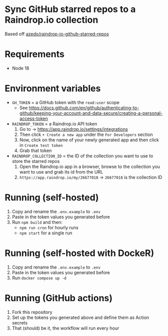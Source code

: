 # Sync GitHub starred repos to a Raindrop.io collection

Based off [azedo/raindrop-io-github-starred-repos](https://github.com/azedo/raindrop-io-github-starred-repos/)

# Requirements

- Node 18

# Environment variables

- `GH_TOKEN` = a GitHub token with the `read:user` scope
  - See <https://docs.github.com/en/github/authenticating-to-github/keeping-your-account-and-data-secure/creating-a-personal-access-token>
- `RAINDROP_TOKEN` = a Raindrop.io API token
  1.  Go to -> <https://app.raindrop.io/settings/integrations>
  2.  Then click `+ Create a new app` under the `For Developers` section
  3.  Now, click on the name of your newly generated app and then click in `Create test token`
  4.  Grab that token
- `RAINDROP_COLLECTION_ID` = the ID of the collection you want to use to store the starred repos
  1.  Open the Raindrop.io app in a browser, browse to the collection you want to use and grab its id from the URL
  2.  `https://app.raindrop.io/my/26677018` -> `26677018` is the collection ID

# Running (self-hosted)

1. Copy and rename the `.env.example` to `.env`
2. Paste in the token values you generated before
3. Run `npm build` and then:
   - `npm run cron` for hourly runs
   - `npm start` for a single run

# Running (self-hosted with DockeR)

1. Copy and rename the `.env.example` to `.env`
2. Paste in the token values you generated before
3. Run `docker compose up -d`

# Running (GitHub actions)

1. Fork this repository
2. Set up the tokens you generated above and define them as Action secrets 
3. That (should) be it, the workflow will run every hour
